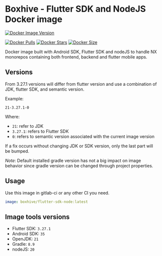 # Boxhive - Flutter SDK and NodeJS Docker image
[![Docker Image Version](https://img.shields.io/docker/v/boxhive/flutter-sdk-node)](https://hub.docker.com/repository/docker/boxhive/flutter-sdk-node)

[![Docker Pulls](https://img.shields.io/docker/pulls/boxhive/flutter-sdk-node)](https://hub.docker.com/repository/docker/boxhive/flutter-sdk-node)
[![Docker Stars](https://img.shields.io/docker/stars/boxhive/flutter-sdk-node)](https://hub.docker.com/repository/docker/boxhive/flutter-sdk-node)
[![Docker Size](https://img.shields.io/docker/image-size/boxhive/flutter-sdk-node/main)](https://hub.docker.com/repository/docker/boxhive/flutter-sdk-node)

Docker image built with Android SDK, Flutter SDK and nodeJS to handle NX monorepos containing both frontend, backend and flutter mobile apps.

## Versions

From 3.27.1 versions will differ from flutter version and use a combination of JDK, flutter SDK, and semantic version.

Example: 
```
21-3.27.1-0
```

Where:
* `21`: refer to JDK
* `3.27.1`: refers to Flutter SDK
* `0`: refers to semantic version associated with the current image version

If a fix occurs without changing JDK or SDK version, only the last part will be bumped.

*Note*: Default installed gradle version has not a big impact on image behavior since gradle version can be changed through project properties.

## Usage

Use this image in gitlab-ci or any other CI you need.

```yaml
image: boxhive/flutter-sdk-node:latest
```

## Image tools versions

* Flutter SDK: `3.27.1`
* Android SDK: `35`
* OpenJDK: `21`
* Gradle: `8.9`
* nodeJS: `20`

